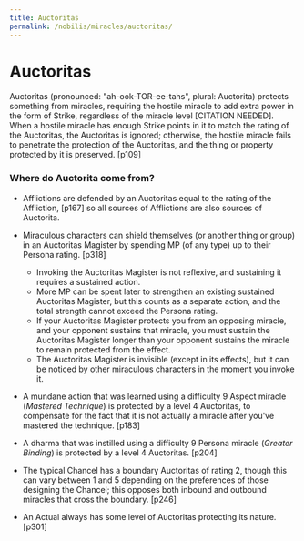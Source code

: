 ```yaml
---
title: Auctoritas
permalink: /nobilis/miracles/auctoritas/
---
```


# Auctoritas

Auctoritas (pronounced: "ah-ook-TOR-ee-tahs", plural: Auctorita) protects something from miracles, requiring the hostile miracle to add extra power in the form of Strike, regardless of the miracle level [CITATION NEEDED]. When a hostile miracle has enough Strike points in it to match the rating of the Auctoritas, the Auctoritas is ignored; otherwise, the hostile miracle fails to penetrate the protection of the Auctoritas, and the thing or property protected by it is preserved. [p109]

### Where do Auctorita come from?

- Afflictions are defended by an Auctoritas equal to the rating of the Affliction, [p167] so all sources of Afflictions are also sources of Auctorita.

- Miraculous characters can shield themselves (or another thing or group) in an Auctoritas Magister by spending MP (of any type) up to their Persona rating. [p318]
  - Invoking the Auctoritas Magister is not reflexive, and sustaining it requires a sustained action.
  - More MP can be spent later to strengthen an existing sustained Auctoritas Magister, but this counts as a separate action, and the total strength cannot exceed the Persona rating.
  - If your Auctoritas Magister protects you from an opposing miracle, and your opponent sustains that miracle, you must sustain the Auctoritas Magister longer than your opponent sustains the miracle to remain protected from the effect.
  - The Auctoritas Magister is invisible (except in its effects), but it can be noticed by other miraculous characters in the moment you invoke it.

- A mundane action that was learned using a difficulty 9 Aspect miracle (*Mastered Technique*) is protected by a level 4 Auctoritas, to compensate for the fact that it is not actually a miracle after you've mastered the technique. [p183]

- A dharma that was instilled using a difficulty 9 Persona miracle (*Greater Binding*) is protected by a level 4 Auctoritas. [p204]

- The typical Chancel has a boundary Auctoritas of rating 2, though this can vary between 1 and 5 depending on the preferences of those designing the Chancel; this opposes both inbound and outbound miracles that cross the boundary. [p246]

- An Actual always has some level of Auctoritas protecting its nature. [p301]

